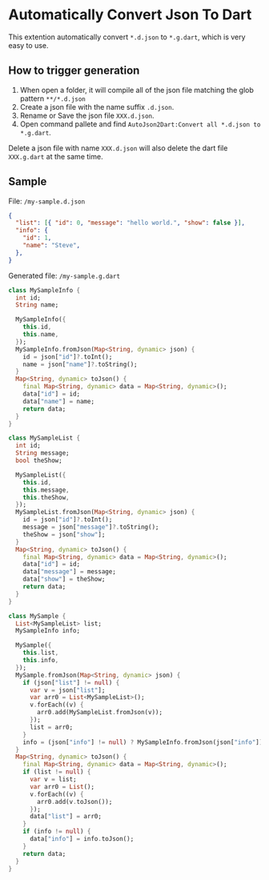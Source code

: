 # Automatically Convert Json To Dart

This extention automatically convert `*.d.json` to `*.g.dart`, which is very easy to use.

## How to trigger generation

1. When open a folder, it will compile all of the json file matching the glob pattern `**/*.d.json` 
2. Create a json file with the name suffix `.d.json`.
3. Rename or Save the json file `XXX.d.json`.
4. Open command pallete and find `AutoJson2Dart:Convert all *.d.json to *.g.dart`.

Delete a json file with name `XXX.d.json` will also delete the dart file `XXX.g.dart` at the same time.

## Sample

File: `/my-sample.d.json`

```json
{
  "list": [{ "id": 0, "message": "hello world.", "show": false }],
  "info": {
    "id": 1,
    "name": "Steve",
  },
}
```

Generated file: `/my-sample.g.dart`

```dart
class MySampleInfo {
  int id;
  String name;

  MySampleInfo({
    this.id,
    this.name,
  });
  MySampleInfo.fromJson(Map<String, dynamic> json) {
    id = json["id"]?.toInt();
    name = json["name"]?.toString();
  }
  Map<String, dynamic> toJson() {
    final Map<String, dynamic> data = Map<String, dynamic>();
    data["id"] = id;
    data["name"] = name;
    return data;
  }
}

class MySampleList {
  int id;
  String message;
  bool theShow;

  MySampleList({
    this.id,
    this.message,
    this.theShow,
  });
  MySampleList.fromJson(Map<String, dynamic> json) {
    id = json["id"]?.toInt();
    message = json["message"]?.toString();
    theShow = json["show"];
  }
  Map<String, dynamic> toJson() {
    final Map<String, dynamic> data = Map<String, dynamic>();
    data["id"] = id;
    data["message"] = message;
    data["show"] = theShow;
    return data;
  }
}

class MySample {
  List<MySampleList> list;
  MySampleInfo info;

  MySample({
    this.list,
    this.info,
  });
  MySample.fromJson(Map<String, dynamic> json) {
    if (json["list"] != null) {
      var v = json["list"];
      var arr0 = List<MySampleList>();
      v.forEach((v) {
        arr0.add(MySampleList.fromJson(v));
      });
      list = arr0;
    }
    info = (json["info"] != null) ? MySampleInfo.fromJson(json["info"]) : null;
  }
  Map<String, dynamic> toJson() {
    final Map<String, dynamic> data = Map<String, dynamic>();
    if (list != null) {
      var v = list;
      var arr0 = List();
      v.forEach((v) {
        arr0.add(v.toJson());
      });
      data["list"] = arr0;
    }
    if (info != null) {
      data["info"] = info.toJson();
    }
    return data;
  }
}

```

